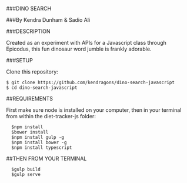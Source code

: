 ###DINO SEARCH

###By Kendra Dunham & Sadio Ali

###DESCRIPTION

Created as an experiment with APIs for a Javascript class through Epicodus, this fun dinosaur word jumble is frankly adorable.

###SETUP

Clone this repository:

```
$ git clone https://github.com/kendragons/dino-search-javascript
$ cd dino-search-javascript
```

##REQUIREMENTS

First make sure node is installed on your computer, then in your terminal from within the diet-tracker-js folder:
```
  $npm install
  $bower install
  $npm install gulp -g
  $npm install bower -g
  $npm install typescript
```

##THEN FROM YOUR TERMINAL

```
  $gulp build
  $gulp serve
```

